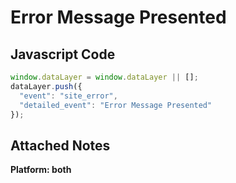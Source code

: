 # Error Message Presented

### 

## Javascript Code
```js
window.dataLayer = window.dataLayer || [];
dataLayer.push({
  "event": "site_error",
  "detailed_event": "Error Message Presented"
});
```





## Attached Notes

<p><strong>Platform: both</strong></p>
